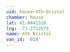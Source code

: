 ```yaml
---
uid: house-4th-bristol
chamber: house
lat: 41.8441318
lng: -71.2712575
name: 4th Bristol
van_id: '014'
---
```

